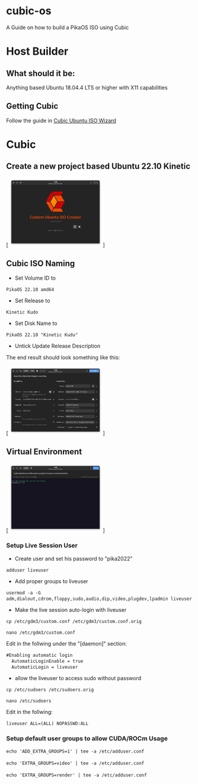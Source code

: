 # cubic-os
A Guide on how to build a PikaOS ISO using Cubic

# Host Builder
## What should it be:
Anything based Ubuntu 18.04.4 LTS or higher with X11 capabilities 
## Getting Cubic
Follow the guide in [Cubic Ubuntu ISO Wizard](https://launchpad.net/cubic)

# Cubic
## Create a new project based Ubuntu 22.10 Kinetic
[<img src="https://github.com/PikaOS-Linux/cubic-os/blob/main/assets/cubic_project.png" width="256"/>]
## Cubic ISO Naming
* Set Volume ID to 
```
PikaOS 22.10 amd64
```
* Set Release to
```
Kinetic Kudo
```
* Set Disk Name to
```
PikaOS 22.10 "Kinetic Kudu"
```
* Untick Update Release Description

The end result should look something like this:

[<img src="https://github.com/PikaOS-Linux/cubic-os/blob/main/assets/cubic_name.png" width="256"/>]

## Virtual Environment

[<img src="https://github.com/PikaOS-Linux/cubic-os/blob/main/assets/cubic_virtenv.png" width="256"/>]

### Setup Live Session User

* Create user and set his password to "pika2022"
```
adduser liveuser
```
* Add proper groups to liveuser
```
usermod -a -G adm,dialout,cdrom,floppy,sudo,audio,dip,video,plugdev,lpadmin liveuser
```
* Make the live session auto-login with liveuser

```
cp /etc/gdm3/custom.conf /etc/gdm3/custom.conf.orig  
```
```
nano /etc/gdm3/custom.conf
```
Edit in the follwing under the "[daemon]" section:
```
#Enabling automatic login
  AutomaticLoginEnable = true
  AutomaticLogin = liveuser
```
* allow the liveuser to access sudo without password
```
cp /etc/sudoers /etc/sudoers.orig
```
```
nano /etc/sudoers
```
Edit in the follwing:
```
liveuser ALL=(ALL) NOPASSWD:ALL
```
### Setup default user groups to allow CUDA/ROCm Usage
```
echo 'ADD_EXTRA_GROUPS=1' | tee -a /etc/adduser.conf

echo 'EXTRA_GROUPS=video' | tee -a /etc/adduser.conf

echo 'EXTRA_GROUPS=render' | tee -a /etc/adduser.conf

```
